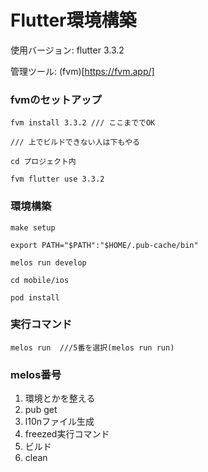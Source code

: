 # Flutter環境構築

使用バージョン: flutter 3.3.2

管理ツール: (fvm)[https://fvm.app/]


### fvmのセットアップ

```
fvm install 3.3.2 /// ここまででOK

/// 上でビルドできない人は下もやる

cd プロジェクト内

fvm flutter use 3.3.2
```

### 環境構築

```
make setup

export PATH="$PATH":"$HOME/.pub-cache/bin"

melos run develop

cd mobile/ios

pod install
```

### 実行コマンド

```
melos run  ///5番を選択(melos run run)
```

### melos番号

1. 環境とかを整える
2. pub get
3. l10nファイル生成
4. freezed実行コマンド
5. ビルド
6. clean
